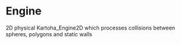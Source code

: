 # Engine
2D physical Kartoha_Engine2D which processes collisions between spheres, polygons and static walls
